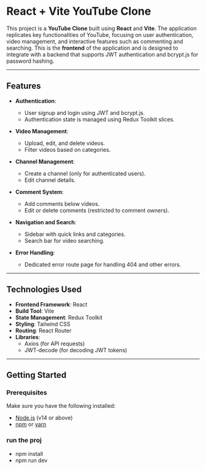 # React + Vite YouTube Clone

This project is a **YouTube Clone** built using **React** and **Vite**. The application replicates key functionalities of YouTube, focusing on user authentication, video management, and interactive features such as commenting and searching. This is the **frontend** of the application and is designed to integrate with a backend that supports JWT authentication and bcrypt.js for password hashing.

---

## Features
- **Authentication**:
  - User signup and login using JWT and bcrypt.js.
  - Authentication state is managed using Redux Toolkit slices.

- **Video Management**:
  - Upload, edit, and delete videos.
  - Filter videos based on categories.

- **Channel Management**:
  - Create a channel (only for authenticated users).
  - Edit channel details.

- **Comment System**:
  - Add comments below videos.
  - Edit or delete comments (restricted to comment owners).

- **Navigation and Search**:
  - Sidebar with quick links and categories.
  - Search bar for video searching.

- **Error Handling**:
  - Dedicated error route page for handling 404 and other errors.

---

## Technologies Used
- **Frontend Framework**: React
- **Build Tool**: Vite
- **State Management**: Redux Toolkit
- **Styling**: Tailwind CSS
- **Routing**: React Router
- **Libraries**:
  - Axios (for API requests)
  - JWT-decode (for decoding JWT tokens)

---

## Getting Started

### Prerequisites
Make sure you have the following installed:
- [Node.js](https://nodejs.org/) (v14 or above)
- [npm](https://www.npmjs.com/) or [yarn](https://yarnpkg.com/)

### run the proj
- npm install
- npm run dev
